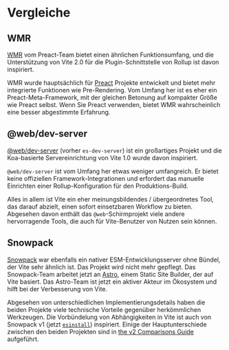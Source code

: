 # Vergleiche

## WMR

[WMR](https://github.com/preactjs/wmr) vom Preact-Team bietet einen ähnlichen Funktionsumfang, und die Unterstützung von Vite 2.0 für die Plugin-Schnittstelle von Rollup ist davon inspiriert.

WMR wurde hauptsächlich für [Preact](https://preactjs.com/) Projekte entwickelt und bietet mehr integrierte Funktionen wie Pre-Rendering. Vom Umfang her ist es eher ein Preact-Meta-Framework, mit der gleichen Betonung auf kompakter Größe wie Preact selbst. Wenn Sie Preact verwenden, bietet WMR wahrscheinlich eine besser abgestimmte Erfahrung.

## @web/dev-server

[@web/dev-server](https://modern-web.dev/docs/dev-server/overview/) (vorher `es-dev-server`) ist ein großartiges Projekt und die Koa-basierte Servereinrichtung von Vite 1.0 wurde davon inspiriert.

`@web/dev-server` ist vom Umfang her etwas weniger umfangreich. Er bietet keine offiziellen Framework-Integrationen und erfordert das manuelle Einrichten einer Rollup-Konfiguration für den Produktions-Build.

Alles in allem ist Vite ein eher meinungsbildendes / übergeordnetes Tool, das darauf abzielt, einen sofort einsetzbaren Workflow zu bieten. Abgesehen davon enthält das `@web`-Schirmprojekt viele andere hervorragende Tools, die auch für Vite-Benutzer von Nutzen sein können.

## Snowpack

[Snowpack](https://www.snowpack.dev/) war ebenfalls ein nativer ESM-Entwicklungsserver ohne Bündel, der Vite sehr ähnlich ist. Das Projekt wird nicht mehr gepflegt. Das Snowpack-Team arbeitet jetzt an [Astro](https://astro.build/), einem Static Site Builder, der auf Vite basiert. Das Astro-Team ist jetzt ein aktiver Akteur im Ökosystem und hilft bei der Verbesserung von Vite.

Abgesehen von unterschiedlichen Implementierungsdetails haben die beiden Projekte viele technische Vorteile gegenüber herkömmlichen Werkzeugen. Die Vorbündelung von Abhängigkeiten in Vite ist auch von Snowpack v1 (jetzt [`esinstall`](https://github.com/snowpackjs/snowpack/tree/main/esinstall)) inspiriert. Einige der Hauptunterschiede zwischen den beiden Projekten sind in [the v2 Comparisons Guide](https://v2.vitejs.dev/guide/comparisons) aufgeführt.
